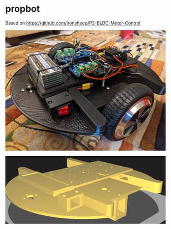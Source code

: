 # propbot
Based on https://github.com/ironsheep/P2-BLDC-Motor-Control

![render](docs/photos/PXL_20230825_074953381.jpg)

![render](docs/render.png)
